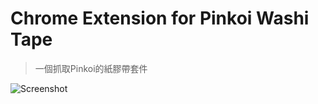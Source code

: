 # Chrome Extension for Pinkoi Washi Tape
> 一個抓取Pinkoi的紙膠帶套件

![Screenshot](https://github.com/YuehChun/pinkoi_WashiTape/blob/master/img/Screenshot.png)
